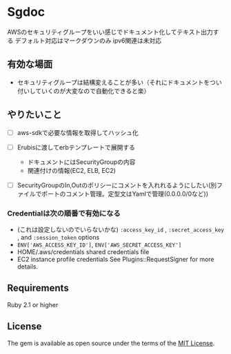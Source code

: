 # Sgdoc

AWSのセキュリティグループをいい感じでドキュメント化してテキスト出力する
デフォルト対応はマークダウンのみ
ipv6関連は未対応

## 有効な場面

- セキュリティグループは結構変えることが多い（それにドキュメントをつい付いしていくのが大変なので自動化できると楽）

## やりたいこと

- [ ] aws-sdkで必要な情報を取得してハッシュ化
- [ ] Erubisに渡してerbテンプレートで展開する
    - ドキュメントにはSecurityGroupの内容
    - 関連付けの情報(EC2, ELB, EC2)
- [ ] SecurityGroupのIn,Outのポリシーにコメントを入れれるようにしたい(別ファイルでポートのコメント管理。定型文はYamlで管理(0.0.0.0/0など))


### Credentialは次の順番で有効になる
- (これは設定しないのでいらないかな) `:access_key_id` , `:secret_access_key` , and `:session_token` options
- `ENV['AWS_ACCESS_KEY_ID']`, `ENV['AWS_SECRET_ACCESS_KEY']`
- HOME/.aws/credentials shared credentials file
- EC2 instance profile credentials See Plugins::RequestSigner for more details.

## Requirements

Ruby 2.1 or higher

## License

The gem is available as open source under the terms of the [MIT License](http://opensource.org/licenses/MIT).
